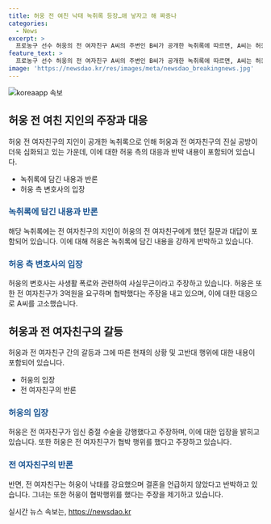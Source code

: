 ```yaml
---
title: 허웅 전 여친 낙태 녹취록 등장…애 낳자고 해 짜증나
categories:
  - News
excerpt: >
  프로농구 선수 허웅의 전 여자친구 A씨의 주변인 B씨가 공개한 녹취록에 따르면, A씨는 허웅과의 교제 중 두 번의 임신 중절 수술을 받았으며 이전에도 낙태를 경험한 것으로 전해졌다. 이에 대한 허웅 측의 변호사는 해당 주장이 사실무근이라고 주장하며, 양측은 계속된 법적 대응을 예고하고 있다. A씨는 호주한다는 혐의로 허웅을 고소한 바 있으며, 두 사람은 연일 진실의 공방을 벌이고 있다. 
feature_text: >
  프로농구 선수 허웅의 전 여자친구 A씨의 주변인 B씨가 공개한 녹취록에 따르면, A씨는 허웅과의 교제 중 두 번의 임신 중절 수술을 받았으며 이전에도 낙태를 경험한 것으로 전해졌다. 이에 대한 허웅 측의 변호사는 해당 주장이 사실무근이라고 주장하며, 양측은 계속된 법적 대응을 예고하고 있다. A씨는 호주한다는 혐의로 허웅을 고소한 바 있으며, 두 사람은 연일 진실의 공방을 벌이고 있다. 
image: 'https://newsdao.kr/res/images/meta/newsdao_breakingnews.jpg'
---
```


<p><img src="https://newsdao.kr/res/images/meta/newsdao_breakingnews.jpg" alt="koreaapp 속보" /></p>

<h2 data-ke-size="size26">허웅 전 여친 지인의 주장과 대응</h2>

<p data-ke-size="size16">허웅 전 여자친구의 지인이 공개한 녹취록으로 인해 허웅과 전 여자친구의 진실 공방이 더욱 심화되고 있는 가운데, 이에 대한 허웅 측의 대응과 반박 내용이 포함되어 있습니다.</p>

<ul>
  <li>녹취록에 담긴 내용과 반론</li>
  <li>허웅 측 변호사의 입장</li>
</ul>

<h3><b><span style="color: #1a5490;">녹취록에 담긴 내용과 반론</span></b></h3>

<p>해당 녹취록에는 전 여자친구의 지인이 허웅의 전 여자친구에게 했던 질문과 대답이 포함되어 있습니다. 이에 대해 허웅은 녹취록에 담긴 내용을 강하게 반박하고 있습니다.</p>

<h3><b><span style="color: #1a5490;">허웅 측 변호사의 입장</span></b></h3>

<p>허웅의 변호사는 사생활 폭로와 관련하여 사실무근이라고 주장하고 있습니다. 허웅은 또한 전 여자친구가 3억원을 요구하며 협박했다는 주장을 내고 있으며, 이에 대한 대응으로 A씨를 고소했습니다.</p>

<h2 data-ke-size="size26">허웅과 전 여자친구의 갈등</h2>

<p data-ke-size="size16">허웅과 전 여자친구 간의 갈등과 그에 따른 현재의 상황 및 고반대 행위에 대한 내용이 포함되어 있습니다.</p>

<ul>
  <li>허웅의 입장</li>
  <li>전 여자친구의 반론</li>
</ul>

<h3><b><span style="color: #1a5490;">허웅의 입장</span></b></h3>

<p>허웅은 전 여자친구가 임신 중절 수술을 강행했다고 주장하며, 이에 대한 입장을 밝히고 있습니다. 또한 허웅은 전 여자친구가 협박 행위를 했다고 주장하고 있습니다.</p>

<h3><b><span style="color: #1a5490;">전 여자친구의 반론</span></b></h3>

<p>반면, 전 여자친구는 허웅이 낙태를 강요했으며 결혼을 언급하지 않았다고 반박하고 있습니다. 그녀는 또한 허웅이 협박행위를 했다는 주장을 제기하고 있습니다.</p>
실시간 뉴스 속보는, <a href="https://newsdao.kr" rel="dofollow">https://newsdao.kr</a>


